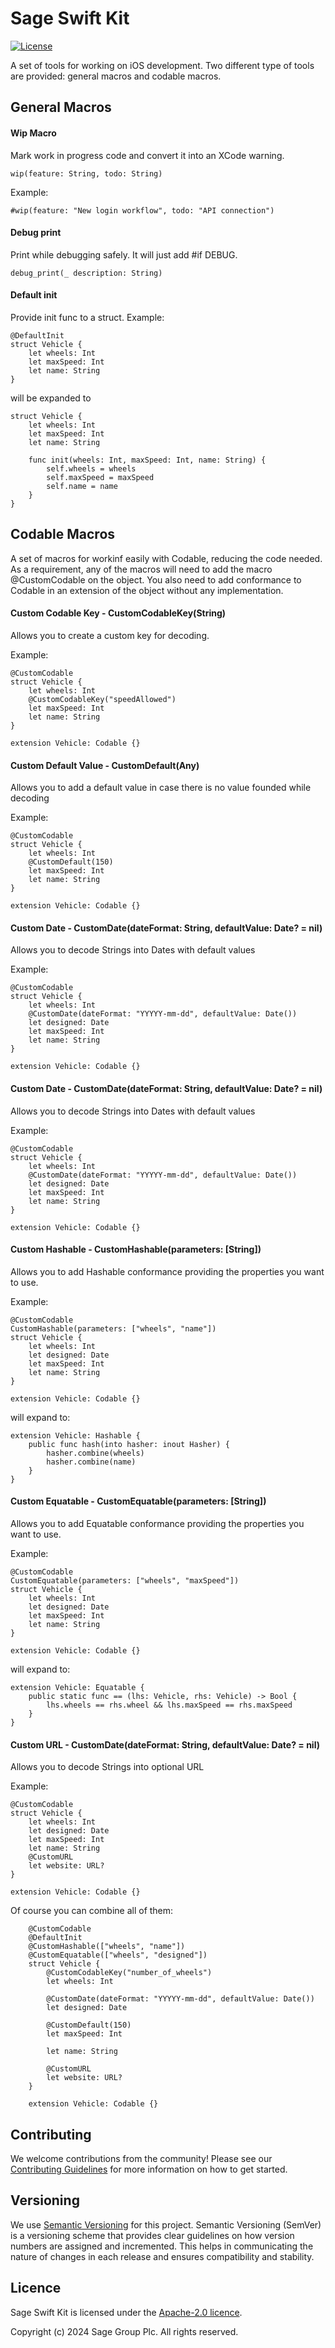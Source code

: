 
# Sage Swift Kit
[![License](https://img.shields.io/badge/License-Apache_2.0-blue.svg)](https://opensource.org/licenses/Apache-2.0)

A set of tools for working on iOS development. 
Two different type of tools are provided: general macros and codable macros.

## General Macros

#### Wip Macro
Mark work in progress code and convert it into an XCode warning.

    wip(feature: String, todo: String)

Example:

    #wip(feature: "New login workflow", todo: "API connection")

 
#### Debug print
Print while debugging safely. It will just add #if DEBUG.

    debug_print(_ description: String)


#### Default init
Provide init func to a struct.
Example:

    @DefaultInit
    struct Vehicle {
        let wheels: Int
        let maxSpeed: Int
        let name: String
    }

will be expanded to

    struct Vehicle {
        let wheels: Int
        let maxSpeed: Int
        let name: String
        
        func init(wheels: Int, maxSpeed: Int, name: String) {
            self.wheels = wheels
            self.maxSpeed = maxSpeed
            self.name = name
        }
    }

## Codable Macros
A set of macros for workinf easily with Codable, reducing the code needed.
As a requirement, any of the macros will need to add the macro @CustomCodable on the object.
You also need to add conformance to Codable in an extension of the object without any implementation.

#### Custom Codable Key - CustomCodableKey(String)
Allows you to create a custom key for decoding. 

Example:

    @CustomCodable
    struct Vehicle {
        let wheels: Int
        @CustomCodableKey("speedAllowed")
        let maxSpeed: Int
        let name: String
    }
    
    extension Vehicle: Codable {}

#### Custom Default Value - CustomDefault(Any)
Allows you to add a default value in case there is no value founded while decoding

Example:

    @CustomCodable
    struct Vehicle {
        let wheels: Int
        @CustomDefault(150)
        let maxSpeed: Int
        let name: String
    }
    
    extension Vehicle: Codable {}

#### Custom Date - CustomDate(dateFormat: String, defaultValue: Date? = nil)
Allows you to decode Strings into Dates with default values

Example:

    @CustomCodable
    struct Vehicle {
        let wheels: Int
        @CustomDate(dateFormat: "YYYYY-mm-dd", defaultValue: Date())
        let designed: Date
        let maxSpeed: Int
        let name: String
    }
    
    extension Vehicle: Codable {}

#### Custom Date - CustomDate(dateFormat: String, defaultValue: Date? = nil)
Allows you to decode Strings into Dates with default values

Example:

    @CustomCodable
    struct Vehicle {
        let wheels: Int
        @CustomDate(dateFormat: "YYYYY-mm-dd", defaultValue: Date())
        let designed: Date
        let maxSpeed: Int
        let name: String
    }
    
    extension Vehicle: Codable {}

#### Custom Hashable - CustomHashable(parameters: [String])
Allows you to add Hashable conformance providing the properties you want to use.

Example:

    @CustomCodable
    CustomHashable(parameters: ["wheels", "name"])
    struct Vehicle {
        let wheels: Int
        let designed: Date
        let maxSpeed: Int
        let name: String
    }
    
    extension Vehicle: Codable {}

will expand to:

    extension Vehicle: Hashable {
        public func hash(into hasher: inout Hasher) {
            hasher.combine(wheels)
            hasher.combine(name)
        }
    }

#### Custom Equatable - CustomEquatable(parameters: [String])
Allows you to add Equatable conformance providing the properties you want to use.

Example:

    @CustomCodable
    CustomEquatable(parameters: ["wheels", "maxSpeed"])
    struct Vehicle {
        let wheels: Int
        let designed: Date
        let maxSpeed: Int
        let name: String
    }
    
    extension Vehicle: Codable {}

will expand to:

    extension Vehicle: Equatable {
        public static func == (lhs: Vehicle, rhs: Vehicle) -> Bool {
            lhs.wheels == rhs.wheel && lhs.maxSpeed == rhs.maxSpeed
        }
    }

#### Custom URL - CustomDate(dateFormat: String, defaultValue: Date? = nil)
Allows you to decode Strings into optional URL

Example:

    @CustomCodable
    struct Vehicle {
        let wheels: Int
        let designed: Date
        let maxSpeed: Int
        let name: String
        @CustomURL
        let website: URL?
    }
    
    extension Vehicle: Codable {}

Of course you can combine all of them:

	    @CustomCodable
	    @DefaultInit
	    @CustomHashable(["wheels", "name"])
	    @CustomEquatable(["wheels", "designed"])
        struct Vehicle {
			@CustomCodableKey("number_of_wheels")
            let wheels: Int
            
            @CustomDate(dateFormat: "YYYYY-mm-dd", defaultValue: Date())
            let designed: Date
            
            @CustomDefault(150)
            let maxSpeed: Int
            
            let name: String
            
            @CustomURL
            let website: URL?
        }
        
        extension Vehicle: Codable {}

## Contributing
We welcome contributions from the community! Please see our [Contributing Guidelines](CONTRIBUTING.md) for more information on how to get started.

## Versioning
We use [Semantic Versioning](https://semver.org) for this project. Semantic Versioning (SemVer) is a versioning scheme that provides clear guidelines on how version numbers are assigned and incremented. This helps in communicating the nature of changes in each release and ensures compatibility and stability.

## Licence
Sage Swift Kit is licensed under the [Apache-2.0 licence](LICENSE).

Copyright (c) 2024 Sage Group Plc. All rights reserved.
